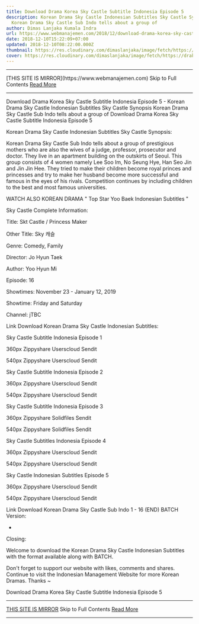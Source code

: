 ```yaml
---
title: Download Drama Korea Sky Castle Subtitle Indonesia Episode 5
description: Korean Drama Sky Castle Indonesian Subtitles Sky Castle Synopsis
  Korean Drama Sky Castle Sub Indo tells about a group of
author: Dimas Lanjaka Kumala Indra
url: https://www.webmanajemen.com/2018/12/download-drama-korea-sky-castle.html
date: 2018-12-10T15:22:09+07:00
updated: 2018-12-10T08:22:00.000Z
thumbnail: https://res.cloudinary.com/dimaslanjaka/image/fetch/https://drakorstation.com/wp-content/uploads/2018/11/Sky-Castle-Subtitle-Indonesia.jpg
cover: https://res.cloudinary.com/dimaslanjaka/image/fetch/https://drakorstation.com/wp-content/uploads/2018/11/Sky-Castle-Subtitle-Indonesia.jpg
---
```


<hr/> [THIS SITE IS MIRROR](https://www.webmanajemen.com) Skip to Full Contents <a href="https://www.webmanajemen.com/2018/12/download-drama-korea-sky-castle.html" rel="follow" class="button" id="read-more">Read More</a> <hr/> Download Drama Korea Sky Castle Subtitle Indonesia Episode 5 - Korean Drama Sky Castle Indonesian Subtitles Sky Castle Synopsis Korean Drama Sky Castle Sub Indo tells about a group of Download Drama Korea Sky Castle Subtitle Indonesia Episode 5
  
  
 Korean Drama Sky Castle Indonesian Subtitles 
  Sky Castle Synopsis: 
  
  Korean Drama Sky Castle Sub Indo tells about a group of prestigious mothers who are also the wives of a judge, professor, prosecutor and doctor.  They live in an apartment building on the outskirts of Seoul.  This group consists of 4 women namely Lee Soo Im, No Seung Hye, Han Seo Jin and Jin Jin Hee.  They tried to make their children become royal princes and princesses and try to make her husband become more successful and famous in the eyes of his rivals.  Competition continues by including children to the best and most famous universities. 
  
  WATCH ALSO KOREAN DRAMA " Top Star Yoo Baek Indonesian Subtitles " 
  
  Sky Castle Complete Information: 
  
  Title: Skt Castle / Princess Maker 
  
  Other Title: Sky 캐슬 
  
  Genre: Comedy, Family 
  
  Director: Jo Hyun Taek 
  
  Author: Yoo Hyun Mi 
  
  Episode: 16 
  
  Showtimes: November 23 - January 12, 2019 
  
  Showtime: Friday and Saturday 
  
  Channel: jTBC 
  
  Link Download Korean Drama Sky Castle Indonesian Subtitles: 
  
  
  Sky Castle Subtitle Indonesia Episode 1 
  
  
  360px Zippyshare Userscloud Sendit 
  
  540px Zippyshare Userscloud Sendit 
  
  
  
  
  Sky Castle Subtitle Indonesia Episode 2 
  
  
  360px Zippyshare Userscloud Sendit 
  
  540px Zippyshare Userscloud Sendit 
  
  
  
  
  Sky Castle Subtitle Indonesia Episode 3 
  
  
  360px Zippyshare Solidfiles Sendit 
  
  540px Zippyshare Solidfiles Sendit 
  
  
  
  
  Sky Castle Subtitles Indonesia Episode 4 
  
  
  360px Zippyshare Userscloud Sendit 
  
  540px Zippyshare Userscloud Sendit 
  
  
  
  
  Sky Castle Indonesian Subtitles Episode 5 
  
  
  360px Zippyshare Userscloud Sendit 
  
  540px Zippyshare Userscloud Sendit 
  
  
  
  Link Download Korean Drama Sky Castle Sub Indo 1 - 16 (END) BATCH Version: 
  
  - 
  
  Closing: 
  
  
  Welcome to download the Korean Drama Sky Castle Indonesian Subtitles with the format available along with BATCH. 
  
  Don't forget to support our website with likes, comments and shares.  Continue to visit the Indonesian Management Website for more Korean Dramas.  Thanks ~ 
  

Download Drama Korea Sky Castle Subtitle Indonesia Episode 5 <hr/> [THIS SITE IS MIRROR](https://www.webmanajemen.com) Skip to Full Contents <a href="https://www.webmanajemen.com/2018/12/download-drama-korea-sky-castle.html" rel="follow" class="button" id="read-more">Read More</a> <hr/>